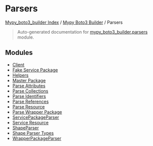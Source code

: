 # Parsers

[Mypy_boto3_builder Index](../../README.md#mypy_boto3_builder-index) /
[Mypy Boto3 Builder](../index.md#mypy-boto3-builder) /
Parsers

> Auto-generated documentation for [mypy_boto3_builder.parsers](https://github.com/youtype/mypy_boto3_builder/blob/main/mypy_boto3_builder/parsers/__init__.py) module.

## Modules

- [Client](./client.md)
- [Fake Service Package](./fake_service_package.md)
- [Helpers](./helpers.md)
- [Master Package](./master_package.md)
- [Parse Attributes](./parse_attributes.md)
- [Parse Collections](./parse_collections.md)
- [Parse Identifiers](./parse_identifiers.md)
- [Parse References](./parse_references.md)
- [Parse Resource](./parse_resource.md)
- [Parse Wrapper Package](./parse_wrapper_package.md)
- [ServicePackageParser](./service_package_parser.md)
- [Service Resource](./service_resource.md)
- [ShapeParser](./shape_parser.md)
- [Shape Parser Types](./shape_parser_types.md)
- [WrapperPackageParser](./wrapper_package_parser.md)
